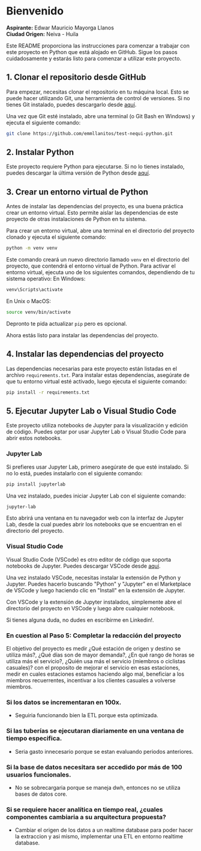 # Bienvenido

**Aspirante:** Edwar Mauricio Mayorga Llanos  
**Ciudad Origen:** Neiva - Huila  

Este README proporciona las instrucciones para comenzar a trabajar con este proyecto en Python que está alojado en GitHub. Sigue los pasos cuidadosamente y estarás listo para comenzar a utilizar este proyecto.

## 1. Clonar el repositorio desde GitHub

Para empezar, necesitas clonar el repositorio en tu máquina local. Esto se puede hacer utilizando Git, una herramienta de control de versiones. Si no tienes Git instalado, puedes descargarlo desde [aquí](https://git-scm.com/downloads).

Una vez que Git esté instalado, abre una terminal (o Git Bash en Windows) y ejecuta el siguiente comando:

```bash
git clone https://github.com/emmllanitos/test-nequi-python.git
```

## 2. Instalar Python

Este proyecto requiere Python para ejecutarse. Si no lo tienes instalado, puedes descargar la última versión de Python desde [aquí](https://www.python.org/downloads/).

## 3. Crear un entorno virtual de Python

Antes de instalar las dependencias del proyecto, es una buena práctica crear un entorno virtual. Esto permite aislar las dependencias de este proyecto de otras instalaciones de Python en tu sistema.

Para crear un entorno virtual, abre una terminal en el directorio del proyecto clonado y ejecuta el siguiente comando:

```bash
python -m venv venv
```

Este comando creará un nuevo directorio llamado `venv` en el directorio del proyecto, que contendrá el entorno virtual de Python. Para activar el entorno virtual, ejecuta uno de los siguientes comandos, dependiendo de tu sistema operativo: En Windows:

```bash
venv\Scripts\activate
```

En Unix o MacOS:

```bash
source venv/bin/activate
```
Depronto te pida actualizar `pip` pero es opcional.


Ahora estás listo para instalar las dependencias del proyecto.

## 4. Instalar las dependencias del proyecto

Las dependencias necesarias para este proyecto están listadas en el archivo `requirements.txt`. Para instalar estas dependencias, asegúrate de que tu entorno virtual esté activado, luego ejecuta el siguiente comando:
```bash
pip install -r requirements.txt
```


## 5. Ejecutar Jupyter Lab o Visual Studio Code

Este proyecto utiliza notebooks de Jupyter para la visualización y edición de código. Puedes optar por usar Jupyter Lab o Visual Studio Code para abrir estos notebooks.

### Jupyter Lab

Si prefieres usar Jupyter Lab, primero asegúrate de que esté instalado. Si no lo está, puedes instalarlo con el siguiente comando:

```bash
pip install jupyterlab
```

Una vez instalado, puedes iniciar Jupyter Lab con el siguiente comando:
```bash
jupyter-lab
```


Esto abrirá una ventana en tu navegador web con la interfaz de Jupyter Lab, desde la cual puedes abrir los notebooks que se encuentran en el directorio del proyecto.

### Visual Studio Code

Visual Studio Code (VSCode) es otro editor de código que soporta notebooks de Jupyter. Puedes descargar VSCode desde [aquí](https://code.visualstudio.com/).

Una vez instalado VSCode, necesitas instalar la extensión de Python y Jupyter. Puedes hacerlo buscando "Python" y "Jupyter" en el Marketplace de VSCode y  luego  haciendo  clic  en  "Install" en  la  extensión  de  Jupyter. 
 
Con  VSCode  y  la  extensión  de  Jupyter  instalados,  simplemente  abre  el  directorio  del  proyecto  en  VSCode  y  luego  abre  cualquier  notebook.

Si tienes alguna duda, no dudes en escribirme en Linkedin!.

### En cuestion al Paso 5: Completar la redacción del proyecto

El objetivo del proyecto es medir ¿Qué estación de origen y destino se utiliza más?, ¿Qué días son de mayor demanda?, ¿En qué rango de horas se utiliza más el servicio?, ¿Quién usa más el servicio (miembros o ciclistas casuales)? con el proposito de mejorar el servicio en esas estaciones, medir en cuales estaciones estamos haciendo algo mal, beneficiar a los miembros recuerrentes, incentivar a los clientes casuales a volverse miembros.

### Si los datos se incrementaran en 100x.  

- Seguiria funcionando bien la ETL porque esta optimizada.

### Si las tuberías se ejecutaran diariamente en una ventana de tiempo especifica.  
- Seria gasto innecesario porque se estan evaluando periodos anteriores.

### Si la base de datos necesitara ser accedido por más de 100 usuarios funcionales.  
- No se sobrecargaria porque se maneja dwh, entonces no se utiliza bases de datos core.
 
### Si se requiere hacer analítica en tiempo real, ¿cuales componentes cambiaria a su arquitectura propuesta?  
- Cambiar el origen de los datos a un realtime database para poder hacer la extraccion y asi mismo, implementar una ETL en entorno realtime database.
